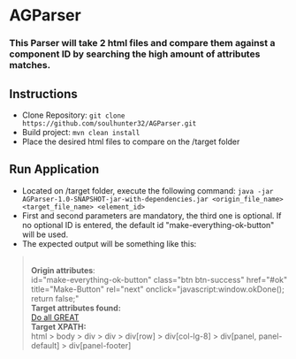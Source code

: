 # AGParser

### This Parser will take 2 html files and compare them against a component ID by searching the high amount of attributes matches.
 
 
 ## Instructions
 - Clone Repository: `git clone https://github.com/soulhunter32/AGParser.git`
 - Build project: `mvn clean install`
 - Place the desired html files to compare on the /target folder

## Run Application
- Located on /target folder, execute the following command: `java -jar AGParser-1.0-SNAPSHOT-jar-with-dependencies.jar
 <origin_file_name> <target_file_name> <element_id>`
- First and second parameters are mandatory, the third one is optional. If no optional ID is entered, the default
 id "make-everything-ok-button" will be used.
 - The expected output will be something like this:
> <br>**Origin attributes**:
> <br>id="make-everything-ok-button" class="btn btn-success" href="#ok" title="Make-Button" rel="next" onclick="javascript:window.okDone(); return false;"
> <br>**Target attributes found:** 
> <br> <a class="btn btn-success" href="#ok" title="Make-Button" rel="next" onclick="javascript:window.okFinalize
(); return false;"> Do all GREAT </a>
> <br>**Target XPATH:** 
> <br>html > body > div > div > div[row] > div[col-lg-8] > div[panel, panel-default] > div[panel-footer]